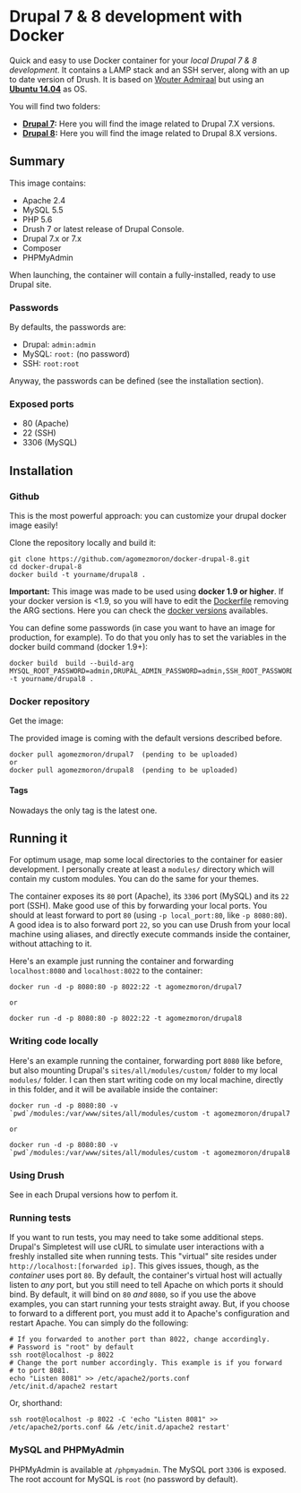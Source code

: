 Drupal 7 & 8 development with Docker
====================================

Quick and easy to use Docker container for your *local Drupal 7 & 8 development*. It contains a LAMP stack and an SSH server, along with an up to date version of Drush. It is based on [Wouter Admiraal](https://github.com/wadmiraal/docker-drupal) but using an **[Ubuntu 14.04](https://hub.docker.com/_/ubuntu/)** as OS.

You will find two folders:

 * **[Drupal 7](/drupal-7):** Here you will find the image related to Drupal 7.X versions.
 * **[Drupal 8](/drupal-8):** Here you will find the image related to Drupal 8.X versions.

Summary
-------

This image contains:

* Apache 2.4
* MySQL 5.5
* PHP 5.6
* Drush 7 or latest release of Drupal Console.
* Drupal 7.x or 7.x
* Composer
* PHPMyAdmin

When launching, the container will contain a fully-installed, ready to use Drupal site.

### Passwords

By defaults, the passwords are:

* Drupal: `admin:admin`
* MySQL: `root:` (no password)
* SSH: `root:root`
 
Anyway, the passwords can be defined (see the installation section).

### Exposed ports

* 80 (Apache)
* 22 (SSH)
* 3306 (MySQL)

Installation
------------

### Github

This is the most powerful approach: you can customize your drupal docker image easily!

Clone the repository locally and build it:

	git clone https://github.com/agomezmoron/docker-drupal-8.git
	cd docker-drupal-8
	docker build -t yourname/drupal8 .
	
**Important:** This image was made to be used using **docker 1.9 or higher**. If your docker version is <1.9, so you will have to edit the [Dockerfile](Dockerfile) removing the ARG sections. Here you can check the [docker versions](https://github.com/docker/docker/releases) availables.

You can define some passwords (in case you want to have an image for production, for example). To do that you only has to set the variables in the docker build command (docker 1.9+):
	
	docker build  build --build-arg MYSQL_ROOT_PASSWORD=admin,DRUPAL_ADMIN_PASSWORD=admin,SSH_ROOT_PASSWORD=root,DRUPAL_VERSION=8.1.2  -t yourname/drupal8 .

### Docker repository

Get the image:

The provided image is coming with the default versions described before.

	docker pull agomezmoron/drupal7  (pending to be uploaded)
	or
	docker pull agomezmoron/drupal8  (pending to be uploaded)

#### Tags

Nowadays the only tag is the latest one.

Running it
----------

For optimum usage, map some local directories to the container for easier development. I personally create at least a `modules/` directory which will contain my custom modules. You can do the same for your themes.

The container exposes its `80` port (Apache), its `3306` port (MySQL) and its `22` port (SSH). Make good use of this by forwarding your local ports. You should at least forward to port `80` (using `-p local_port:80`, like `-p 8080:80`). A good idea is to also forward port `22`, so you can use Drush from your local machine using aliases, and directly execute commands inside the container, without attaching to it.

Here's an example just running the container and forwarding `localhost:8080` and `localhost:8022` to the container:

	docker run -d -p 8080:80 -p 8022:22 -t agomezmoron/drupal7
	
	or
	
	docker run -d -p 8080:80 -p 8022:22 -t agomezmoron/drupal8

### Writing code locally

Here's an example running the container, forwarding port `8080` like before, but also mounting Drupal's `sites/all/modules/custom/` folder to my local `modules/` folder. I can then start writing code on my local machine, directly in this folder, and it will be available inside the container:

	docker run -d -p 8080:80 -v `pwd`/modules:/var/www/sites/all/modules/custom -t agomezmoron/drupal7
	
	or
	
	docker run -d -p 8080:80 -v `pwd`/modules:/var/www/sites/all/modules/custom -t agomezmoron/drupal8

### Using Drush

See in each Drupal versions how to perfom it.

### Running tests

If you want to run tests, you may need to take some additional steps. Drupal's Simpletest will use cURL to simulate user interactions with a freshly installed site when running tests. This "virtual" site resides under `http://localhost:[forwarded ip]`. This gives issues, though, as the *container* uses port `80`. By default, the container's virtual host will actually listen to *any* port, but you still need to tell Apache on which ports it should bind. By default, it will bind on `80` *and* `8080`, so if you use the above examples, you can start running your tests straight away. But, if you choose to forward to a different port, you must add it to Apache's configuration and restart Apache. You can simply do the following:

	# If you forwarded to another port than 8022, change accordingly.
	# Password is "root" by default
	ssh root@localhost -p 8022
	# Change the port number accordingly. This example is if you forward
	# to port 8081.
	echo "Listen 8081" >> /etc/apache2/ports.conf
	/etc/init.d/apache2 restart

Or, shorthand:

	ssh root@localhost -p 8022 -C 'echo "Listen 8081" >> /etc/apache2/ports.conf && /etc/init.d/apache2 restart'

### MySQL and PHPMyAdmin

PHPMyAdmin is available at `/phpmyadmin`. The MySQL port `3306` is exposed. The root account for MySQL is `root` (no password by default).
